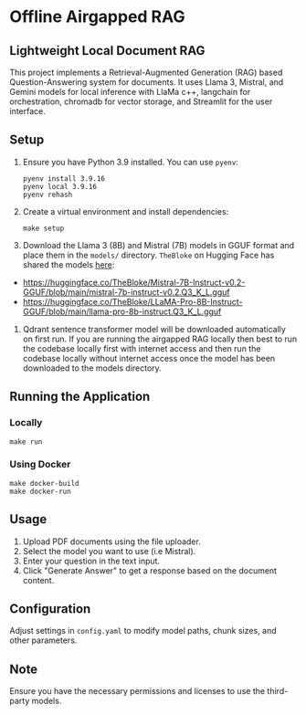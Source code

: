 # Offline Airgapped RAG

## Lightweight Local Document RAG

This project implements a Retrieval-Augmented Generation (RAG) based Question-Answering system for documents. It uses Llama 3, Mistral, and Gemini models for local inference with LlaMa c++, langchain for orchestration, chromadb for vector storage, and Streamlit for the user interface.

## Setup

1. Ensure you have Python 3.9 installed. You can use `pyenv`:

   ```
   pyenv install 3.9.16
   pyenv local 3.9.16
   pyenv rehash
   ```

2. Create a virtual environment and install dependencies:

   ```
   make setup
   ```

3. Download the Llama 3 (8B) and Mistral (7B) models in GGUF format and place them in the `models/` directory. `TheBloke` on Hugging Face has shared the models [here](https://huggingface.co/TheBloke):
- https://huggingface.co/TheBloke/Mistral-7B-Instruct-v0.2-GGUF/blob/main/mistral-7b-instruct-v0.2.Q3_K_L.gguf
- https://huggingface.co/TheBloke/LLaMA-Pro-8B-Instruct-GGUF/blob/main/llama-pro-8b-instruct.Q3_K_L.gguf

1. Qdrant sentence transformer model will be downloaded automatically on first run. If you are running the airgapped RAG locally then best to run the codebase locally first with internet access and then run the codebase locally without internet access once the model has been downloaded to the models directory.

## Running the Application

### Locally

```
make run
```

### Using Docker

```
make docker-build
make docker-run
```

## Usage

1. Upload PDF documents using the file uploader.
2. Select the model you want to use (i.e Mistral).
3. Enter your question in the text input.
4. Click "Generate Answer" to get a response based on the document content.

## Configuration

Adjust settings in `config.yaml` to modify model paths, chunk sizes, and other parameters.

## Note

Ensure you have the necessary permissions and licenses to use the third-party models.

